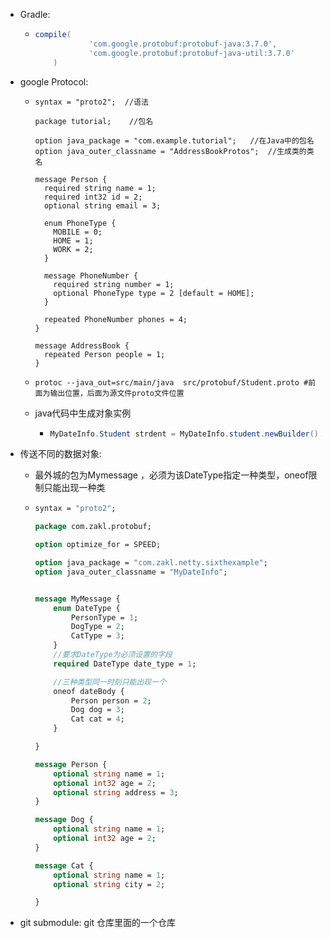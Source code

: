 + Gradle:

  + ```groovy
    compile(
                'com.google.protobuf:protobuf-java:3.7.0',
                'com.google.protobuf:protobuf-java-util:3.7.0'
        )
    ```

+ google Protocol: 

  + ```properties
    syntax = "proto2";  //语法
     
    package tutorial;    //包名
    
    option java_package = "com.example.tutorial";   //在Java中的包名
    option java_outer_classname = "AddressBookProtos";  //生成类的类名
    
    message Person {    
      required string name = 1;
      required int32 id = 2;
      optional string email = 3;
    
      enum PhoneType {
        MOBILE = 0;
        HOME = 1;
        WORK = 2;
      }
    
      message PhoneNumber {
        required string number = 1;
        optional PhoneType type = 2 [default = HOME];
      }
    
      repeated PhoneNumber phones = 4;
    }
    
    message AddressBook {
      repeated Person people = 1;
    }
    ```

  + ``` shell
    protoc --java_out=src/main/java  src/protobuf/Student.proto #前面为输出位置，后面为源文件proto文件位置
    ```

  + java代码中生成对象实例  

    + ```java
      MyDateInfo.Student strdent = MyDateInfo.student.newBuilder().setName("张三").setAge(19).setAddress("天安门").build();
      
      ```

+ 传送不同的数据对象:

  + 最外城的包为Mymessage ，必须为该DateType指定一种类型，oneof限制只能出现一种类

  + ```protobuf
    syntax = "proto2";
    
    package com.zakl.protobuf;
    
    option optimize_for = SPEED;
    
    option java_package = "com.zakl.netty.sixthexample";
    option java_outer_classname = "MyDateInfo";
    
    
    message MyMessage {
        enum DateType {
            PersonType = 1;
            DogType = 2;
            CatType = 3;
        }
        //要求DateType为必须设置的字段
        required DateType date_type = 1;
    
        //三种类型同一时刻只能出现一个
        oneof dateBody {
            Person person = 2;
            Dog dog = 3;
            Cat cat = 4;
        }
    
    }
    
    message Person {
        optional string name = 1;
        optional int32 age = 2;
        optional string address = 3;
    }
    
    message Dog {
        optional string name = 1;
        optional int32 age = 2;
    }
    
    message Cat {
        optional string name = 1;
        optional string city = 2;
    
    }
    ```

+ git submodule: git 仓库里面的一个仓库